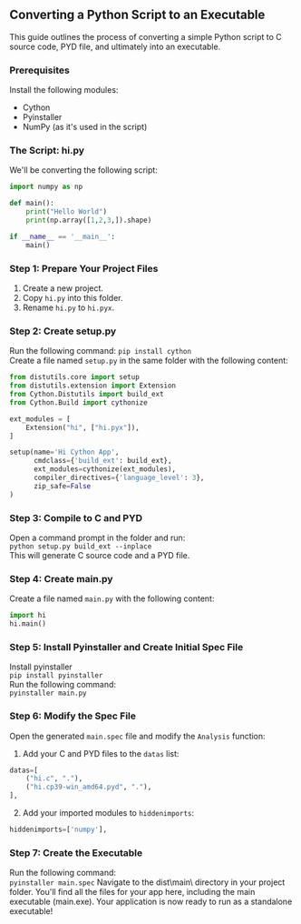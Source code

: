 
## Converting a Python Script to an Executable

This guide outlines the process of converting a simple Python script to C source code, PYD file, and ultimately into an executable.

### Prerequisites

Install the following modules:
- Cython
- Pyinstaller
- NumPy (as it's used in the script)

### The Script: hi.py

We'll be converting the following script:

```python
import numpy as np

def main():
    print("Hello World")
    print(np.array([1,2,3,]).shape)

if __name__ == '__main__':
    main()
```
### Step 1: Prepare Your Project Files

1.  Create a new project.
2.  Copy `hi.py` into this folder.
3.  Rename `hi.py` to `hi.pyx`.

### Step 2: Create setup.py
Run the following command: ```pip install cython```\
Create a file named `setup.py` in the same folder with the following content:
```python
from distutils.core import setup
from distutils.extension import Extension
from Cython.Distutils import build_ext
from Cython.Build import cythonize

ext_modules = [
    Extension("hi", ["hi.pyx"]),
]

setup(name='Hi Cython App',
      cmdclass={'build_ext': build_ext},
      ext_modules=cythonize(ext_modules),
      compiler_directives={'language_level': 3},
      zip_safe=False
)
```

### Step 3: Compile to C and PYD
Open a command prompt in the folder and run:\
```python setup.py build_ext --inplace```\
This will generate C source code and a PYD file.

### Step 4: Create main.py
Create a file named `main.py` with the following content:
```python
import hi
hi.main()
```

### Step 5: Install Pyinstaller and Create Initial Spec File
Install pyinstaller\
```pip install pyinstaller```\
Run the following command:\
```pyinstaller main.py```

### Step 6: Modify the Spec File

Open the generated `main.spec` file and modify the `Analysis` function:

1.  Add your C and PYD files to the `datas` list:
```python
datas=[
    ("hi.c", "."),
    ("hi.cp39-win_amd64.pyd", "."),
],
```
2. Add your imported modules to `hiddenimports`:
```python
hiddenimports=['numpy'],
```

### Step 7: Create the Executable

Run the following command:\
```pyinstaller main.spec```
Navigate to the dist\main\ directory in your project folder. You'll find all the files for your app here, including the main executable (main.exe). Your application is now ready to run as a standalone executable!

